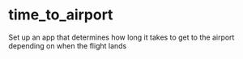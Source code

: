 # time_to_airport
Set up an app that determines how long it takes to get to the airport depending on when the flight lands
